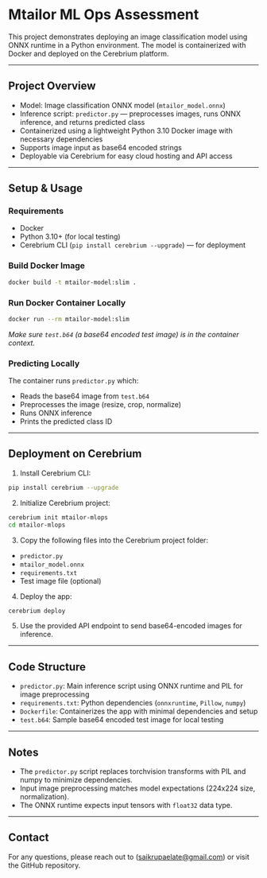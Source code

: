 
# Mtailor ML Ops Assessment

This project demonstrates deploying an image classification model using ONNX runtime in a Python environment. The model is containerized with Docker and deployed on the Cerebrium platform.

---

## Project Overview

- Model: Image classification ONNX model (`mtailor_model.onnx`)
- Inference script: `predictor.py` — preprocesses images, runs ONNX inference, and returns predicted class
- Containerized using a lightweight Python 3.10 Docker image with necessary dependencies
- Supports image input as base64 encoded strings
- Deployable via Cerebrium for easy cloud hosting and API access

---

## Setup & Usage

### Requirements

- Docker
- Python 3.10+ (for local testing)
- Cerebrium CLI (`pip install cerebrium --upgrade`) — for deployment

### Build Docker Image

```bash
docker build -t mtailor-model:slim .
````

### Run Docker Container Locally

```bash
docker run --rm mtailor-model:slim
```

*Make sure `test.b64` (a base64 encoded test image) is in the container context.*

### Predicting Locally

The container runs `predictor.py` which:

* Reads the base64 image from `test.b64`
* Preprocesses the image (resize, crop, normalize)
* Runs ONNX inference
* Prints the predicted class ID

---

## Deployment on Cerebrium

1. Install Cerebrium CLI:

```bash
pip install cerebrium --upgrade
```

2. Initialize Cerebrium project:

```bash
cerebrium init mtailor-mlops
cd mtailor-mlops
```

3. Copy the following files into the Cerebrium project folder:

* `predictor.py`
* `mtailor_model.onnx`
* `requirements.txt`
* Test image file (optional)

4. Deploy the app:

```bash
cerebrium deploy
```

5. Use the provided API endpoint to send base64-encoded images for inference.

---

## Code Structure

* `predictor.py`: Main inference script using ONNX runtime and PIL for image preprocessing
* `requirements.txt`: Python dependencies (`onnxruntime`, `Pillow`, `numpy`)
* `Dockerfile`: Containerizes the app with minimal dependencies and setup
* `test.b64`: Sample base64 encoded test image for local testing

---

## Notes

* The `predictor.py` script replaces torchvision transforms with PIL and numpy to minimize dependencies.
* Input image preprocessing matches model expectations (224x224 size, normalization).
* The ONNX runtime expects input tensors with `float32` data type.

---

## Contact

For any questions, please reach out to (saikrupaelate@gmail.com) or visit the GitHub repository.

```
